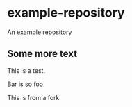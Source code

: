 # example-repository

An example repository

## Some more text

This is a test. 

Bar is so foo

This is from a fork
